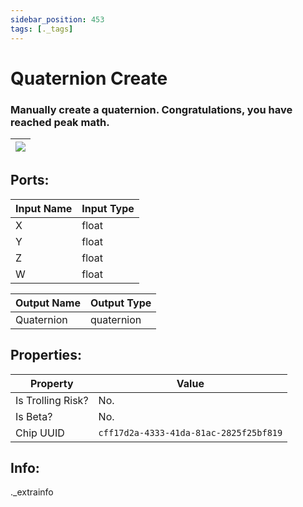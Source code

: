 ```yaml
---
sidebar_position: 453
tags: [._tags]
---
```


# Quaternion Create


### Manually create a quaternion. Congratulations, you have reached peak math.

| ![](https://images-ext-2.discordapp.net/external/MPmIaQzlEPmgGWlgi-WxBBXt0Bjv_zWPkg1y1f_sy3s/https/www.recroomcircuits.com/image/circuit/absolute-value?width=206&height=108) |
|-----|

## Ports:

| Input Name | Input Type |
|-----------|-----------|
| X | float |
| Y | float |
| Z | float |
| W | float |

| Output Name | Output Type |
|-----------|-----------|
| Quaternion | quaternion |

## Properties:

| Property  | Value |
|-------------------|-----------|
| Is Trolling Risk? | No. |
| Is Beta? | No. |
| Chip UUID | `cff17d2a-4333-41da-81ac-2825f25bf819` |

## Info:
._extrainfo
